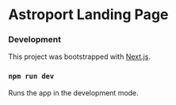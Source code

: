 # Astroport Landing Page

### Development

This project was bootstrapped with [Next.js](https://github.com/vercel/next.js).

### `npm run dev`

Runs the app in the development mode.
